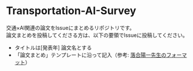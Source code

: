 # Transportation-AI-Survey


交通×AI関連の論文をIssueにまとめるリポジトリです。  
論文まとめを投稿してくださる方は、以下の要領でIssueに投稿してください。  
- タイトルは[発表年] 論文名とする
- 「論文まとめ」テンプレートに沿って記入（参考: [落合陽一先生のフォーマット](https://lafrenze.hatenablog.com/entry/2015/08/04/120205)）
